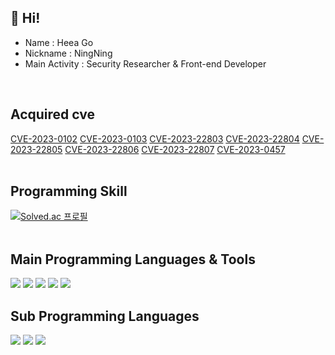 ## 👋 Hi!

* Name : Heea Go
* Nickname : NingNing
* Main Activity : Security Researcher & Front-end Developer 
<br/>


## Acquired cve

[CVE-2023-0102](https://cve.mitre.org/cgi-bin/cvename.cgi?name=CVE-2023-0102)   [CVE-2023-0103](https://cve.mitre.org/cgi-bin/cvename.cgi?name=CVE-2023-0103)   [CVE-2023-22803](https://cve.mitre.org/cgi-bin/cvename.cgi?name=CVE-2023-22803)   [CVE-2023-22804](https://cve.mitre.org/cgi-bin/cvename.cgi?name=CVE-2023-22804)   [CVE-2023-22805](https://cve.mitre.org/cgi-bin/cvename.cgi?name=CVE-2023-22805)   [CVE-2023-22806](https://cve.mitre.org/cgi-bin/cvename.cgi?name=CVE-2023-22806)   [CVE-2023-22807](https://cve.mitre.org/cgi-bin/cvename.cgi?name=CVE-2023-22807)   [CVE-2023-0457](https://cve.mitre.org/cgi-bin/cvename.cgi?name=CVE-2023-0457)
<br/>
<br/>

## Programming Skill

[![Solved.ac
프로필](http://mazassumnida.wtf/api/v2/generate_badge?boj=gmldk728)](https://solved.ac/gmldk728)
<br/>
<br/>


## Main Programming Languages & Tools 

<img src="https://img.shields.io/badge/C-A8B9CC?style=flat&logo=C&logoColor=white"/>
<img src="https://img.shields.io/badge/Python-3776AB?style=flat&logo=Python&logoColor=white"/>
<img src="https://img.shields.io/badge/HTML5-E34F26?style=flat&logo=HTML5&logoColor=white"/>
<img src="https://img.shields.io/badge/CSS3-1572B6?style=flat&logo=CSS3&logoColor=white"/>
<img src="https://img.shields.io/badge/Android Studio-3DDC84?style=flat&logo=Android Studio&logoColor=white"/>
<br/>


## Sub Programming Languages

<img src="https://img.shields.io/badge/C++-00599C?style=flat&logo=C++&logoColor=white"/>
<img src="https://img.shields.io/badge/C Sharp-239120?style=flat&logo=C Sharp&logoColor=white"/>
<img src="https://img.shields.io/badge/JavaScript-F7DF1E?style=flat&logo=JavaScript&logoColor=white"/>
<!--
<br/>


## Project

* Web Front-end development : 오늘 뭐먹지?<br/>
  냉장고에 있는 재료로 만들 수 있는 음식 추천 웹 프로젝트
* App Front-end development : 동네 한 바퀴<br/>
  사람들의 일상활동 및 운동으로 걷기 운동을 제안하며, 꾸준한 습관이 될 수 있도록 동기를 부여하는 애플리케이션을 설계하여 제작하는 앱 프로젝트
* Web Front-end development : '운영체제 및 보안연구실' 홈페이지 개발 및 관리<br/>
  실적 정리 및 가시성 확보를 위한 UI/UX 전반적인 개편
* OT Vulnerability Chaining : OT 환경에서 사용되는 PLC와 HMI의 취약점 분석<br/>
  장비의 프로토콜 및 웹 취약점 분석
<br/>


## Lab assignments

* 일라이트를 이용한 맞춤형 AI 모션 베드 및 숙면 빅데이터 플랫폼<br/>
  빅데이터와 인공지능 기법을 활용하여 맞춤형 숙면 서비스를 제공하기 위한 프로젝트
* 안드로이드 Att&ck matrices의 테크닉 탐지 방법 연구<br/>
  API 관계로 악성 행위 탐지하는 방법을 습득하고 ATT&CK TTP 의 탐지에 맞춘 도구 개발
* Development of Cyber-Physical Security for Smart Buildings<br/>
  스마트 빌딩의 구조도에서 보안적인 관점에서의 접근 방법과 이를 향상시키기 위한 방안 연구
-->
